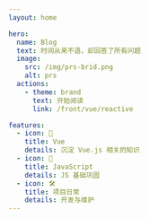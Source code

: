 ```yaml
---
layout: home

hero:
  name: Blog
  text: 时间从来不语，却回答了所有问题
  image:
    src: /img/prs-brid.png
    alt: prs
  actions:
    - theme: brand
      text: 开始阅读
      link: /front/vue/reactive

features:
  - icon: 🧐
    title: Vue
    details: 沉淀 Vue.js 相关的知识
  - icon: 🌟
    title: JavaScript
    details: JS 基础巩固
  - icon: 🛠️
    title: 项目日常
    details: 开发与维护
---
```

